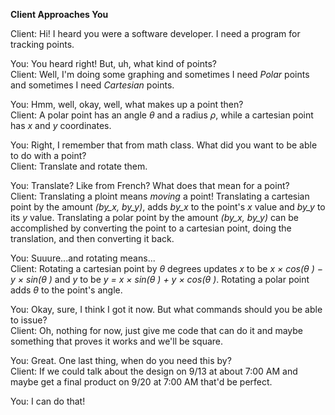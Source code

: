 **Client Approaches You**

Client: Hi! I heard you were a software developer. I need a program for tracking points.

You: You heard right! But, uh, what kind of points?  
Client: Well, I'm doing some graphing and sometimes I need *Polar* points and sometimes I need *Cartesian* points.

You: Hmm, well, okay, well, what makes up a point then?  
Client: A polar point has an angle *θ* and a radius *ρ*, while a cartesian point has *x* and *y* coordinates.

You: Right, I remember that from math class. What did you want to be able to do with a point?  
Client: Translate and rotate them.

You: Translate? Like from French? What does that mean for a point?  
Client: Translating a ploint means *moving* a point! Translating a cartesian point by the amount *(by_x, by_y)*, adds *by_x* to the point's *x* value and *by_y* to
its *y* value. Translating a polar point by the amount *(by_x, by_y)* can be accomplished by converting the point to a cartesian point, doing the translation, and then converting it back.

You: Suuure...and rotating means...  
Client: Rotating a cartesian point by *θ* degrees updates *x* to be *x × cos(θ ) − y × sin(θ )* and *y* to be *y = x × sin(θ ) + y × cos(θ )*. Rotating a polar point adds *θ* to the point's angle.

You: Okay, sure, I think I got it now. But what commands should you be able to issue?  
Client: Oh, nothing for now, just give me code that can do it and maybe something that proves it works and we'll be square.

You: Great. One last thing, when do you need this by?  
Client: If we could talk about the design on 9/13 at about 7:00 AM and maybe get a final product on 9/20 at 7:00 AM that'd be perfect.

You: I can do that!
